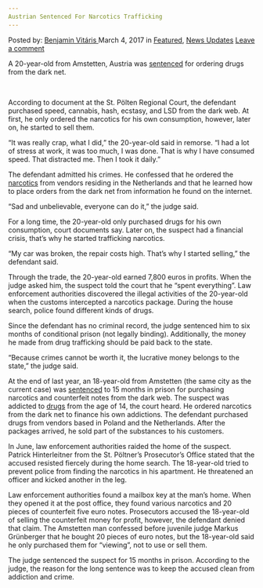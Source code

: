 ```yaml
---
Austrian Sentenced For Narcotics Trafficking
---
```

<article class="post-listing post-18430 post type-post status-publish format-standard has-post-thumbnail hentry 
 tag-austrian tag-narcotics tag-sentenced tag-trafficking">
<div class="post-inner">
<span>Posted by: <a href="https://www.deepdotweb.com/author/benjaminvi/" title="">Benjamin Vitáris </a></span>
<span>March 4, 2017</span>
<span>in <a href="https://www.deepdotweb.com/category/deepdot-news/" rel="category tag">Featured</a>, <a href="https://www.deepdotweb.com/category/news-updates/" rel="category tag">News Updates</a></span>
<span><a href="https://www.deepdotweb.com/2017/03/04/austrian-sentenced-narcotics-trafficking/#respond">Leave a comment</a></span>


<p>A 20-year-old from Amstetten, Austria was <a href="http://www.noen.at/niederoesterreich/chronik-gericht/bezirk-amstetten-20-jaehriger-liess-sich-drogen-per-post-liefern/36.905.748">sentenced</a> for ordering drugs from the dark net.</p>
<p><img class="wp-image-18435 aligncenter" src="/imgs/2017/02/http-images03-noen-at-440_0008_6832093_noe07chr_.jpeg" alt="" srcset="/imgs/2017/02/http-images03-noen-at-440_0008_6832093_noe07chr_.jpeg 640w, /imgs/2017/02/http-images03-noen-at-440_0008_6832093_noe07chr_-300x169.jpeg 300w" sizes="(max-width: 640px) 100vw, 640px"/></p>
<p>According to document at the St. Pölten Regional Court, the defendant purchased speed, cannabis, hash, ecstasy, and LSD from the dark web. At first, he only ordered the narcotics for his own consumption, however, later on, he started to sell them.</p>
<p>&#8220;It was really crap, what I did,&#8221; the 20-year-old said in remorse. &#8220;I had a lot of stress at work, it was too much, I was done. That is why I have consumed speed. That distracted me. Then I took it daily.”</p>
<p>The defendant admitted his crimes. He confessed that he ordered the <a href="https://www.deepdotweb.com/tag/narcotics/">narcotics</a> from vendors residing in the Netherlands and that he learned how to place orders from the dark net from information he found on the internet.</p>
<p>&#8220;Sad and unbelievable, everyone can do it,&#8221; the judge said.</p>
<p>For a long time, the 20-year-old only purchased drugs for his own consumption, court documents say. Later on, the suspect had a financial crisis, that’s why he started trafficking narcotics.</p>
<p>“My car was broken, the repair costs high. That&#8217;s why I started selling,&#8221; the defendant said.</p>
<p>Through the trade, the 20-year-old earned 7,800 euros in profits. When the judge asked him, the suspect told the court that he “spent everything”. Law enforcement authorities discovered the illegal activities of the 20-year-old when the customs intercepted a narcotics package. During the house search, police found different kinds of drugs.</p>
<p>Since the defendant has no criminal record, the judge sentenced him to six months of conditional prison (not legally binding). Additionally, the money he made from drug trafficking should be paid back to the state.</p>
<p>&#8220;Because crimes cannot be worth it, the lucrative money belongs to the state,&#8221; the judge said.</p>
<p>At the end of last year, an 18-year-old from Amstetten (the same city as the current case) was <a href="https://www.deepdotweb.com/2016/11/24/amstetten-drug-addict-bought-narcotics-and-counterfeit-money-from-dark-web/">sentenced</a> to 15 months in prison for purchasing narcotics and counterfeit notes from the dark web. The suspect was addicted to <a href="https://www.deepdotweb.com/tag/drugs/">drugs</a> from the age of 14, the court heard. He ordered narcotics from the dark net to finance his own addictions. The defendant purchased drugs from vendors based in Poland and the Netherlands. After the packages arrived, he sold part of the substances to his customers.</p>
<p>In June, law enforcement authorities raided the home of the suspect. Patrick Hinterleitner from the St. Pöltner’s Prosecutor’s Office stated that the accused resisted fiercely during the home search. The 18-year-old tried to prevent police from finding the narcotics in his apartment. He threatened an officer and kicked another in the leg.</p>
<p>Law enforcement authorities found a mailbox key at the man’s home. When they opened it at the post office, they found various narcotics and 20 pieces of counterfeit five euro notes. Prosecutors accused the 18-year-old of selling the counterfeit money for profit, however, the defendant denied that claim. The Amstetten man confessed before juvenile judge Markus Grünberger that he bought 20 pieces of euro notes, but the 18-year-old said he only purchased them for “viewing”, not to use or sell them.</p>
<p>The judge sentenced the suspect for 15 months in prison. According to the judge, the reason for the long sentence was to keep the accused clean from addiction and crime.</p>
</div>
<span style="display:none"><a href="https://www.deepdotweb.com/tag/austrian/" rel="tag">austrian</a> <a href="https://www.deepdotweb.com/tag/narcotics/" rel="tag">narcotics</a> <a href="https://www.deepdotweb.com/tag/sentenced/" rel="tag">sentenced</a> <a href="https://www.deepdotweb.com/tag/trafficking/" rel="tag">trafficking</a></span> <span style="display:none" class="updated">2017-03-04<a href="https://www.deepdotweb.com/author/benjaminvi/" title="Posts by Benjamin Vitáris" rel="author">Benjamin Vitáris</a></strong></div>
</div>
</article>

